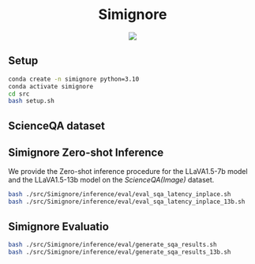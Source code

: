 <h1 align="center">Simignore</h1>




<div align=center>
<img src="./fig/structure.jpg"/><br>
</div>










## Setup
```bash
conda create -n simignore python=3.10
conda activate simignore
cd src
bash setup.sh
```

## ScienceQA dataset


## Simignore Zero-shot Inference
We provide the Zero-shot inference procedure for the LLaVA1.5-7b model and the LLaVA1.5-13b model on the *ScienceQA(Image)* dataset.

```bash
bash ./src/Simignore/inference/eval/eval_sqa_latency_inplace.sh
bash ./src/Simignore/inference/eval/eval_sqa_latency_inplace_13b.sh 
```

## Simignore Evaluatio

```bash
bash ./src/Simignore/inference/eval/generate_sqa_results.sh
bash ./src/Simignore/inference/eval/generate_sqa_results_13b.sh 
```
